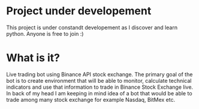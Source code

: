 # Project under developement
This project is under constandt developement as I discover and learn python. Anyone is free to join :)

# What is it?
Live trading bot using Binance API stock exchange. The primary goal of the bot is to create environment that will be able to monitor, calculate technical indicators and use that information to trade in Binance Stock Exchange live. In back of my head I am keeping in mind idea of a bot that would be able to trade among many stock exchange for example Nasdaq, BitMex etc.
